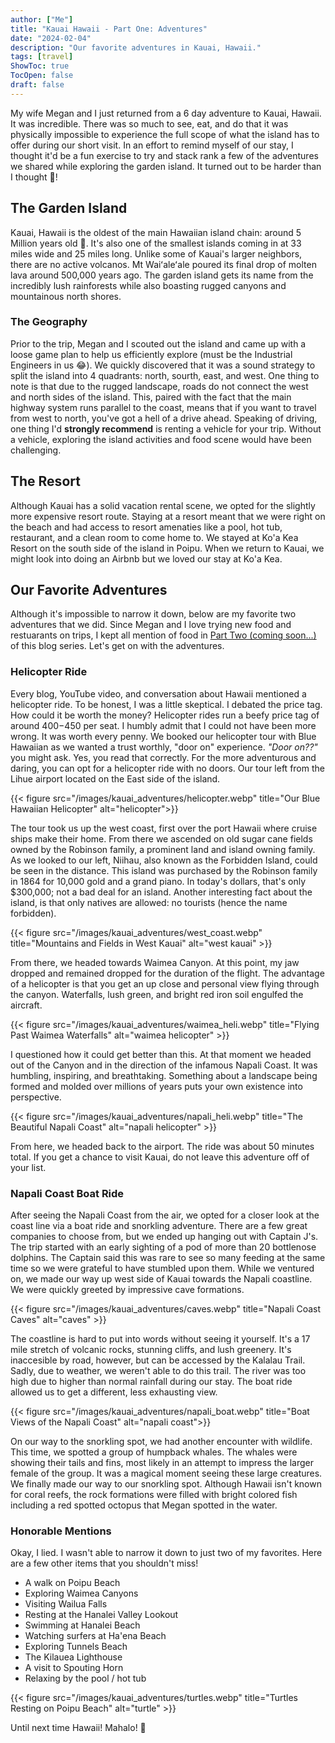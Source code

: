 ```yaml
---
author: ["Me"]
title: "Kauai Hawaii - Part One: Adventures"
date: "2024-02-04"
description: "Our favorite adventures in Kauai, Hawaii."
tags: [travel]
ShowToc: true
TocOpen: false
draft: false 
---
```


My wife Megan and I just returned from a 6 day adventure to Kauai, Hawaii. It was incredible. There was so much to see, eat, and do that it was physically impossible to experience the full scope of what the island has to offer during our short visit. In an effort to remind myself of our stay, I thought it'd be a fun exercise to try and stack rank a few of the adventures we shared while exploring the garden island. It turned out to be harder than I thought 🙈!

## The Garden Island

Kauai, Hawaii is the oldest of the main Hawaiian island chain: around 5 Million years old 🤯. It's also one of the smallest islands coming in at 33 miles wide and 25 miles long. Unlike some of Kauai's larger neighbors, there are no active volcanos.  Mt Waiʻaleʻale poured its final drop of molten lava around 500,000 years ago. The garden island gets its name from the incredibly lush rainforests while also boasting rugged canyons and mountainous north shores.

### The Geography

Prior to the trip, Megan and I scouted out the island and came up with a loose game plan to help us efficiently explore (must be the Industrial Engineers in us 😂). We quickly discovered that it was a sound strategy to split the island into 4 quadrants: north, sourth, east, and west. One thing to note is that due to the rugged landscape, roads do not connect the west and north sides of the island. This, paired with the fact that the main highway system runs parallel to the coast, means that if you want to travel from west to north, you've got a hell of a drive ahead. Speaking of driving, one thing I'd **strongly recommend** is renting a vehicle for your trip. Without a vehicle, exploring the island activities and food scene would have been challenging.

## The Resort

Although Kauai has a solid vacation rental scene, we opted for the slightly more expensive resort route. Staying at a resort meant that we were right on the beach and had access to resort amenaties like a pool, hot tub, restaurant, and a clean room to come home to. We stayed at Ko'a Kea Resort on the south side of the island in Poipu. When we return to Kauai, we might look into doing an Airbnb but we loved our stay at Ko'a Kea.

## Our Favorite Adventures

Although it's impossible to narrow it down, below are my favorite two adventures that we did. Since Megan and I love trying new food and restuarants on trips, I kept all mention of food in [Part Two (coming soon...)](/posts/kauai-hawaii-food) of this blog series. Let's get on with the adventures.

### Helicopter Ride

Every blog, YouTube video, and conversation about Hawaii mentioned a helicopter ride. To be honest, I was a little skeptical. I debated the price tag. How could it be worth the money? Helicopter rides run a beefy price tag of around $400-$450 per seat. I humbly admit that I could not have been more wrong. It was worth every penny. We booked our helicopter tour with Blue Hawaiian as we wanted a trust worthly, "door on" experience. *"Door on??"* you might ask. Yes, you read that correctly. For the more adventurous and daring, you can opt for a helicopter ride with no doors. Our tour left from the Lihue airport located on the East side of the island.

{{< figure src="/images/kauai_adventures/helicopter.webp" title="Our Blue Hawaiian Helicopter" alt="helicopter">}}

The tour took us up the west coast, first over the port Hawaii where cruise ships make their home. From there we ascended on old sugar cane fields owned by the Robinson family, a prominent land and island owning family. As we looked to our left, Niihau, also known as the Forbidden Island, could be seen in the distance. This island was purchased by the Robinson family in 1864 for 10,000 gold and a grand piano. In today's dollars, that's only $300,000; not a bad deal for an island. Another interesting fact about the island, is that only natives are allowed: no tourists (hence the name forbidden).

{{< figure src="/images/kauai_adventures/west_coast.webp" title="Mountains and Fields in West Kauai" alt="west kauai" >}}

From there, we headed towards Waimea Canyon. At this point, my jaw dropped and remained dropped for the duration of the flight. The advantage of a helicopter is that you get an up close and personal view flying through the canyon. Waterfalls, lush green, and bright red iron soil engulfed the aircraft.

{{< figure src="/images/kauai_adventures/waimea_heli.webp" title="Flying Past Waimea Waterfalls" alt="waimea helicopter" >}}

I questioned how it could get better than this. At that moment we headed out of the Canyon and in the direction of the infamous Napali Coast. It was humbling, inspiring, and breathtaking. Something about a landscape being formed and molded over millions of years puts your own existence into perspective.

{{< figure src="/images/kauai_adventures/napali_heli.webp" title="The Beautiful Napali Coast" alt="napali helicopter" >}}

From here, we headed back to the airport. The ride was about 50 minutes total. If you get a chance to visit Kauai, do not leave this adventure off of your list.

### Napali Coast Boat Ride

After seeing the Napali Coast from the air, we opted for a closer look at the coast line via a boat ride and snorkling adventure. There are a few great companies to choose from, but we ended up hanging out with Captain J's. The trip started with an early sighting of a pod of more than 20 bottlenose dolphins. The Captain said this was rare to see so many feeding at the same time so we were grateful to have stumbled upon them. While we ventured on, we made our way up west side of Kauai towards the Napali coastline. We were quickly greeted by impressive cave formations.

{{< figure src="/images/kauai_adventures/caves.webp" title="Napali Coast Caves" alt="caves" >}}

The coastline is hard to put into words without seeing it yourself. It's a 17 mile stretch of volcanic rocks, stunning cliffs, and lush greenery. It's inaccesible by road, however, but can be accessed by the Kalalau Trail. Sadly, due to weather, we weren't able to do this trail. The river was too high due to higher than normal rainfall during our stay. The boat ride allowed us to get a different, less exhausting view.

{{< figure src="/images/kauai_adventures/napali_boat.webp" title="Boat Views of the Napali Coast" alt="napali coast">}}

On our way to the snorkling spot, we had another encounter with wildlife. This time, we spotted a group of humpback whales. The whales were showing their tails and fins, most likely in an attempt to impress the larger female of the group. It was a magical moment seeing these large creatures. We finally made our way to our snorkling spot. Although Hawaii isn't known for coral reefs, the rock formations were filled with bright colored fish including a red spotted octopus that Megan spotted in the water.

### Honorable Mentions

Okay, I lied. I wasn't able to narrow it down to just two of my favorites. Here are a few other items that you shouldn't miss!

- A walk on Poipu Beach
- Exploring Waimea Canyons
- Visiting Wailua Falls
- Resting at the Hanalei Valley Lookout
- Swimming at Hanalei Beach
- Watching surfers at Ha'ena Beach
- Exploring Tunnels Beach
- The Kilauea Lighthouse
- A visit to Spouting Horn
- Relaxing by the pool / hot tub

{{< figure src="/images/kauai_adventures/turtles.webp" title="Turtles Resting on Poipu Beach" alt="turtle" >}}

Until next time Hawaii! Mahalo! 🤙
